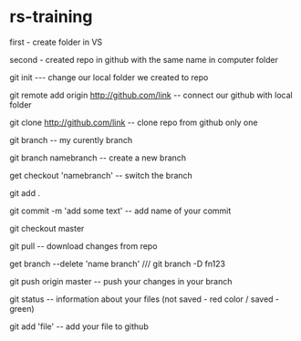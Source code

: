 # rs-training

first - create folder in VS

second - created repo in github with the same name in computer folder

git init --- change our local folder we created to repo

git remote add origin http://github.com/link -- connect our github with local folder

git clone http://github.com/link -- clone repo from github only one

git branch -- my curently branch

git branch namebranch -- create a new branch

get checkout 'namebranch' -- switch the branch

git add .

git commit -m 'add some text' -- add name of your commit

git checkout master

git pull -- download changes from repo

get branch --delete 'name branch' /// git branch -D fn123

git push origin master -- push your changes in your branch

git status -- information about your files (not saved - red color / saved - green)

git add 'file' -- add your file to github
